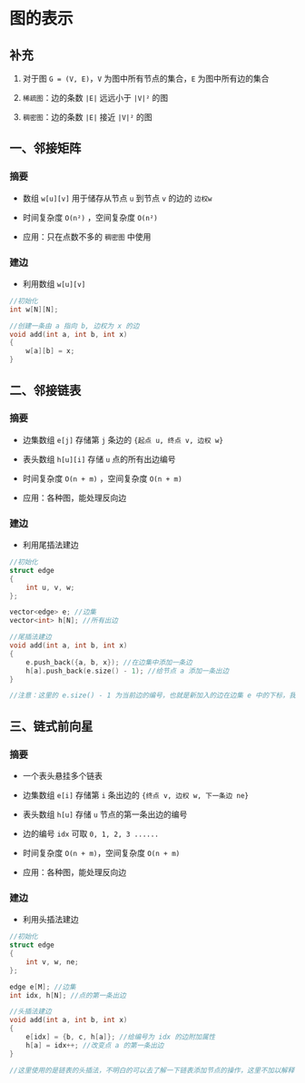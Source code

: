 # 图的表示

## 补充

1. 对于图 `G = (V, E)`，`V` 为图中所有节点的集合，`E` 为图中所有边的集合

2. `稀疏图`：边的条数 `|E|` 远远小于 `|V|²` 的图

3. `稠密图`：边的条数 `|E|` 接近 `|V|²` 的图

## 一、邻接矩阵

### 摘要

- 数组 `w[u][v]` 用于储存从节点 `u` 到节点 `v` 的边的 `边权w`

- 时间复杂度 `O(n²)` ，空间复杂度 `O(n²)`

- 应用：只在点数不多的 `稠密图` 中使用

### 建边

- 利用数组 `w[u][v]`

```cpp
//初始化
int w[N][N];

//创建一条由 a 指向 b, 边权为 x 的边
void add(int a, int b, int x)
{
    w[a][b] = x;
}
```

## 二、邻接链表

### 摘要

- 边集数组 `e[j]` 存储第 `j` 条边的 `{起点 u, 终点 v, 边权 w}`

- 表头数组 `h[u][i]` 存储 `u` 点的所有出边编号

- 时间复杂度 `O(n + m)` ，空间复杂度 `O(n + m)`

- 应用：各种图，能处理反向边

### 建边

- 利用尾插法建边

```cpp
//初始化
struct edge
{
    int u, v, w;
};

vector<edge> e; //边集
vector<int> h[N]; //所有出边

//尾插法建边
void add(int a, int b, int x)
{
    e.push_back({a, b, x}); //在边集中添加一条边
    h[a].push_back(e.size() - 1); //给节点 a 添加一条出边
}

//注意：这里的 e.size() - 1 为当前边的编号，也就是新加入的边在边集 e 中的下标，我们通过这个下标来从 e 访问边的属性
```

## 三、链式前向星

### 摘要

- 一个表头悬挂多个链表

- 边集数组 `e[i]` 存储第 `i` 条出边的 `{终点 v, 边权 w, 下一条边 ne}`

- 表头数组 `h[u]` 存储 `u` 节点的第一条出边的编号

- 边的编号 `idx` 可取 `0, 1, 2, 3 ......`

- 时间复杂度 `O(n + m)`，空间复杂度 `O(n + m)`

- 应用：各种图，能处理反向边

### 建边

- 利用头插法建边

```cpp
//初始化
struct edge
{
    int v, w, ne;
};

edge e[M]; //边集
int idx, h[N]; //点的第一条出边

//头插法建边
void add(int a, int b, int x)
{
    e[idx] = {b, c, h[a]}; //给编号为 idx 的边附加属性
    h[a] = idx++; //改变点 a 的第一条出边
}

//这里使用的是链表的头插法，不明白的可以去了解一下链表添加节点的操作，这里不加以解释
```
